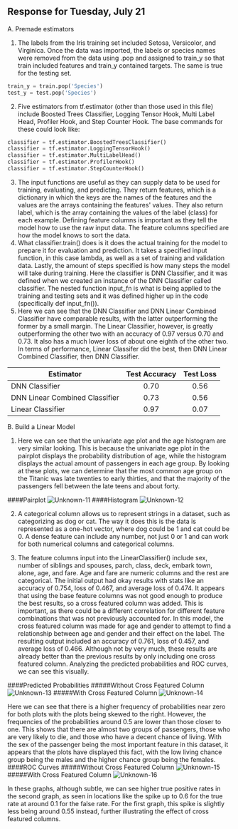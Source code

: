 ## Response for Tuesday, July 21
A. Premade estimators  
1. The labels from the Iris training set included Setosa, Versicolor, and Virginica. Once the data was imported, the labels or species names were removed from the data using .pop and assigned to train_y so that train included features and train_y contained targets. The same is true for the testing set.  
```python  
train_y = train.pop('Species')  
test_y = test.pop('Species')
```
2. Five estimators from tf.estimator (other than those used in this file) include Boosted Trees Classifier, Logging Tensor Hook, Multi Label Head, Profiler Hook, and Step Counter Hook. The base commands for these could look like:  
```python
classifier = tf.estimator.BoostedTreesClassifier()
classifier = tf.estimator.LoggingTensorHook()
classifier = tf.estimator.MultiLabelHead()
classifier = tf.estimator.ProfilerHook()
classifier = tf.estimator.StepCounterHook()
```
3. The input functions are useful as they can supply data to be used for training, evaluating, and predicting. They return features, which is a dictionary in which the keys are the names of the features and the values are the arrays containing the features' values. They also return label, which is the array containing the values of the label (class) for each example. Defining feature columns is important as they tell the model how to use the raw input data. The feature columns specified are how the model knows to sort the data.  
4. What classifier.train() does is it does the actual training for the model to prepare it for evaluation and prediction. It takes a specified input function, in this case lambda, as well as a set of training and validation data. Lastly, the amount of steps specified is how many steps the model will take during training. Here the classifier is DNN Classifier, and it was defined when we created an instance of the DNN Classifier called classifier. The nested function input_fn is what is being applied to the training and testing sets and it was defined higher up in the code (specifically def input_fn()).   
5. Here we can see that the DNN Classifier and DNN Linear Combined Classifier have comparable results, with the latter outperforming the former by a small margin. The Linear Classifier, however, is greatly outperforming the other two with an accuracy of 0.97 versus 0.70 and 0.73. It also has a much lower loss of about one eighth of the other two. In terms of performance, Linear Classifer did the best, then DNN Linear Combined Classifier, then DNN Classifier.

|Estimator|Test Accuracy|Test Loss|
|---------|:-------------:|:---------:|
|DNN Classifier|0.70|0.56|
|DNN Linear Combined Classifier|0.73|0.56|
|Linear Classifier|0.97|0.07|

B. Build a Linear Model   

1. Here we can see that the univariate age plot and the age histogram are very similar looking. This is because the univariate age plot in the pairplot displays the probability distribution of age, while the histogram displays the actual amount of passengers in each age group. By looking at these plots, we can determine that the most common age group on the Titanic was late twenties to early thirties, and that the majority of the passengers fell between the late teens and about forty.  
	
####Pairplot
![Unknown-11](https://user-images.githubusercontent.com/67922851/88121541-06ecc500-cb94-11ea-8437-7af7bd666204.png)
####Histogram
![Unknown-12](https://user-images.githubusercontent.com/67922851/88121594-3c91ae00-cb94-11ea-9039-82933d2c60d9.png)  

2. A categorical column allows us to represent strings in a dataset, such as categorizing as dog or cat. The way it does this is the data is represented as a one-hot vector, where dog could be 1 and cat could be 0. A dense feature can include any number, not just 0 or 1 and can work for both numerical columns and categorical columns.  

3. The feature columns input into the LinearClassifier() include sex, number of siblings and spouses, parch, class, deck, embark town, alone, age, and fare. Age and fare are numeric columns and the rest are categorical. The initial output had okay results with stats like an accuracy of 0.754, loss of 0.467, and average loss of 0.474. It appears that using the base feature columns was not good enough to produce the best results, so a cross featured column was added. This is important, as there could be a different correlation for different feature combinations that was not previously accounted for. In this model, the cross featured column was made for age and gender to attempt to find a relationship between age and gender and their effect on the label. The resulting output included an accuracy of 0.761, loss of 0.457, and average loss of 0.466. Although not by very much, these results are already better than the previous results by only including one cross featured column. Analyzing the predicted probabilities and ROC curves, we can see this visually.  

####Predicted Probabilities
#####Without Cross Featured Column
![Unknown-13](https://user-images.githubusercontent.com/67922851/88126237-1e7d7b00-cb9f-11ea-9c52-f72edd8d8b16.png)
#####With Cross Featured Column
![Unknown-14](https://user-images.githubusercontent.com/67922851/88126241-20dfd500-cb9f-11ea-9f38-3a076835c49c.png)  

Here we can see that there is a higher frequency of probabilities near zero for both plots with the plots being skewed to the right. However, the frequencies of the probabilities around 0.5 are lower than those closer to one. This shows that there are almost two groups of passengers, those who are very likely to die, and those who have a decent chance of living. With the sex of the passenger being the most important feature in this dataset, it appears that the plots have displayed this fact, with the low living chance group being the males and the higher chance group being the females.  
####ROC Curves
#####Without Cross Featured Column
![Unknown-15](https://user-images.githubusercontent.com/67922851/88126245-23422f00-cb9f-11ea-81c4-52fd7b7da4ea.png)
#####With Cross Featured Column
![Unknown-16](https://user-images.githubusercontent.com/67922851/88126246-24735c00-cb9f-11ea-9491-af4a5a20c9ee.png)  

In these graphs, although subtle, we can see higher true positive rates in the second graph, as seen in locations like the spike up to 0.6 for the true rate at around 0.1 for the false rate. For the first graph, this spike is slightly less being around 0.55 instead, further illustrating the effect of cross featured columns.
